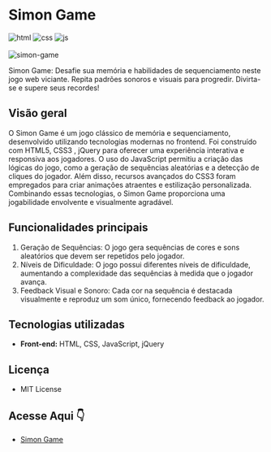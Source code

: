 # Simon Game

<div>
    <img src="https://img.shields.io/badge/html5-%23E34F26.svg?style=for-the-badge&logo=html5&logoColor=white" alt="html">
    <img src="https://img.shields.io/badge/css3-%231572B6.svg?style=for-the-badge&logo=css3&logoColor=white" alt="css">
    <img src="https://img.shields.io/badge/javascript-%23323330.svg?style=for-the-badge&logo=javascript&logoColor=%23F7DF1E" alt="js">
</div>
<div> 
    <br>
    <img src="https://i.imgur.com/6iF7pYy.gif" alt="simon-game"> 
</div>    

Simon Game: Desafie sua memória e habilidades de sequenciamento neste jogo web viciante. Repita padrões sonoros e visuais para progredir. Divirta-se e supere seus recordes!

## Visão geral

O Simon Game é um jogo clássico de memória e sequenciamento, desenvolvido utilizando tecnologias modernas no frontend. Foi construído com HTML5, CSS3 , jQuery para oferecer uma experiência interativa e responsiva aos jogadores. O uso do JavaScript permitiu a criação das lógicas do jogo, como a geração de sequências aleatórias e a detecção de cliques do jogador. Além disso, recursos avançados do CSS3 foram empregados para criar animações atraentes e estilização personalizada. Combinando essas tecnologias, o Simon Game proporciona uma jogabilidade envolvente e visualmente agradável.

## Funcionalidades principais

1. Geração de Sequências: O jogo gera sequências de cores e sons aleatórios que devem ser repetidos pelo jogador.
2. Níveis de Dificuldade: O jogo possui diferentes níveis de dificuldade, aumentando a complexidade das sequências à medida que o jogador avança.
3. Feedback Visual e Sonoro: Cada cor na sequência é destacada visualmente e reproduz um som único, fornecendo feedback ao jogador.

## Tecnologias utilizadas

- **Front-end:** HTML, CSS, JavaScript, jQuery

## Licença

- MIT License

## Acesse Aqui 👇

- [Simon Game](https://filipecrysthian.github.io/simon-game/)